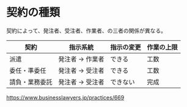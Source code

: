 # 契約の種類

契約によって、発注者、受注者、作業者、の三者の関係が異なる。

| 契約           | 指示系統         | 指示の変更 | 作業の上限 |
| -------------- | ---------------- | ---------- | ---------- |
| 派遣           | 発注者 -> 作業者 | できる     | 工数       |
| 委任・準委任   | 発注者 -> 受注者 | できる     | 工数       |
| 請負・業務委託 | 発注者 -> 受注者 | できない   | 完成       |

https://www.businesslawyers.jp/practices/669
